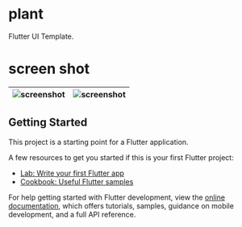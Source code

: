 # plant

Flutter UI Template.

# screen shot
| ![screenshot](https://user-images.githubusercontent.com/131420470/233901960-92dbf1ab-8b8d-4828-8375-e00ed886a001.png) | ![screenshot](https://user-images.githubusercontent.com/131420470/233901985-043b8175-663d-4552-a4e1-9a34c835300d.png) |
|-----------------------------------------------------------------------------------------------------------------------|-----------------------------------------------------------------------------------------------------------------------|

## Getting Started

This project is a starting point for a Flutter application.

A few resources to get you started if this is your first Flutter project:

- [Lab: Write your first Flutter app](https://docs.flutter.dev/get-started/codelab)
- [Cookbook: Useful Flutter samples](https://docs.flutter.dev/cookbook)

For help getting started with Flutter development, view the
[online documentation](https://docs.flutter.dev/), which offers tutorials,
samples, guidance on mobile development, and a full API reference.
